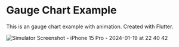 # Gauge Chart Example
This is an gauge chart example with animation.
Created with Flutter.


![Simulator Screenshot - iPhone 15 Pro - 2024-01-19 at 22 40 42](https://github.com/erolsarica/gauge_chart/assets/61289802/a9c95707-d4fb-48f8-b06e-21f86c498f9a)

